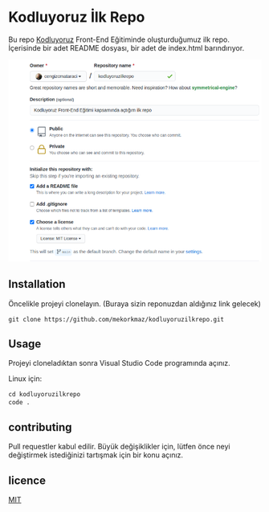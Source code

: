# Kodluyoruz İlk Repo
Bu repo [Kodluyoruz](https://patika.dev/) Front-End Eğitiminde oluşturduğumuz ilk repo. İçerisinde bir adet README dosyası, bir adet de index.html barındırıyor.

![Görsel](https://github.com/Kodluyoruz/taskforce/blob/main/git/odev1/figures/github.png)

## Installation
Öncelikle projeyi clonelayın. (Buraya sizin reponuzdan aldığınız link gelecek)

```
git clone https://github.com/mekorkmaz/kodluyoruzilkrepo.git

```

## Usage

Projeyi cloneladıktan sonra Visual Studio Code programında açınız.

Linux için:
```
cd kodluyoruzilkrepo
code .
```

## contributing
Pull requestler kabul edilir. Büyük değişiklikler için, lütfen önce neyi değiştirmek istediğinizi tartışmak için bir konu açınız.

## licence
[MIT](https://choosealicense.com/licenses/mit/)